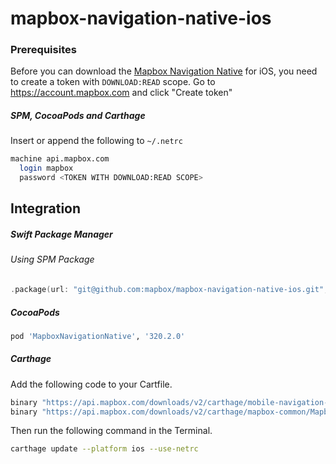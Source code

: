# mapbox-navigation-native-ios

### Prerequisites

Before you can download the [Mapbox Navigation Native](https://github.com/mapbox/mapbox-navigation-native) for iOS, you need to create a token with `DOWNLOAD:READ` scope.
Go to https://account.mapbox.com and click "Create token"

##### SPM, CocoaPods and Carthage
Insert or append the following to `~/.netrc`

```bash
machine api.mapbox.com
  login mapbox
  password <TOKEN WITH DOWNLOAD:READ SCOPE>
```

## Integration

##### Swift Package Manager

###### Using SPM Package

```swift
.package(url: "git@github.com:mapbox/mapbox-navigation-native-ios.git", from: "320.2.0"),
```

##### CocoaPods

```ruby
pod 'MapboxNavigationNative', '320.2.0'
```

##### Carthage

Add the following code to your Cartfile.

```bash
binary "https://api.mapbox.com/downloads/v2/carthage/mobile-navigation-native/MapboxNavigationNative.json" == 320.2.0
binary "https://api.mapbox.com/downloads/v2/carthage/mapbox-common/MapboxCommon-ios.json" == 24.7.0
```

Then run the following command in the Terminal.
```bash
carthage update --platform ios --use-netrc
```

